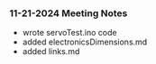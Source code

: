 ### 11-21-2024 Meeting Notes
- wrote servoTest.ino code
- added electronicsDimensions.md
- added links.md
